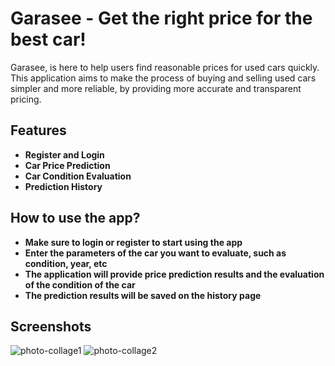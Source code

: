# Garasee - Get the right price for the best car!
Garasee, is here to help users find reasonable prices for used cars quickly. This application aims to make the process of buying and selling used cars simpler and more reliable, by providing more accurate and transparent pricing. 

## Features

- **Register and Login** 
- **Car Price Prediction** 
- **Car Condition Evaluation** 
- **Prediction History**

## How to use the app?

- **Make sure to login or register to start using the app** 
- **Enter the parameters of the car you want to evaluate, such as condition, year, etc** 
- **The application will provide price prediction results and the evaluation of the condition of the car** 
- **The prediction results will be saved on the history page**

## Screenshots
![photo-collage1](https://github.com/Garasee/Android/assets/113814423/6973c093-5a2c-4209-9b76-e336ba57e395)
![photo-collage2](https://github.com/Garasee/Android/assets/113814423/b8fd12b3-6a01-4182-a76d-428301a6bf60)

   

